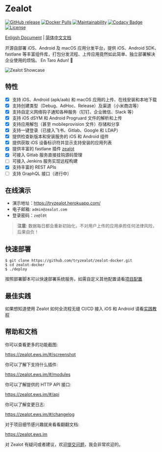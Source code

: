 # Zealot

[![GitHub release](https://img.shields.io/github/v/release/tryzealot/zealot?include_prereleases)](https://github.com/tryzealot/zealot/blob/develop/CHANGELOG.md)
[![Docker Pulls](https://img.shields.io/docker/pulls/tryzealot/zealot.svg)](https://hub.docker.com/r/tryzealot/zealot/)
[![Maintainability](https://codeclimate.com/github/tryzealot/zealot/badges/gpa.svg)](https://codeclimate.com/github/tryzealot/zealot)
[![Codacy Badge](https://app.codacy.com/project/badge/Grade/5e5c7bbeb1214fa39b11a7414f0d7171)](https://www.codacy.com/gh/tryzealot/zealot)
[![License](https://img.shields.io/github/license/tryzealot/zealot)](LICENSE)

[Enligsh Document](https://zealot.ews.im/#/en/) | [简体中文文档](https://zealot.ews.im)

开源自部署 iOS、Android 及 macOS 应用分发平台，提供 iOS、Android SDK、fastlane 等丰富组件库，打包分发流程、上传应用竟然如此简单、独立部署解决企业使用的烦恼。 En Taro Adun! 🖖

![Zealot Showcase](https://zealot.ews.im/_media/showcase.png)
## 特性

- [x] 支持 iOS、Android (apk/aab) 和 macOS 应用的上传、在线安装和本地下载
- [x] 支持创建类型（Debug、AdHoc、Release）及渠道（小米商店等）
- [x] 支持自定义网络钩子通知各种服务（钉钉、企业微信、Slack 等）
- [x] 支持 iOS dSYM 和 Android Progruard 文件的解析和上传
- [x] 支持应用解包（甚至 mobileprovision 文件）存储和分享
- [x] 支持一键登录（已接入飞书、Gitlab、Google 和 LDAP）
- [x] 提供检查新版本和安装服务的 iOS 和 Android 组件
- [x] 提供获取 iOS 设备标识符并显示支持安装的应用列表
- [x] 提供丰富的 fastlane 插件 [zealot](https://github.com/tryzealot/fastlane-plugin-zealot)
- [x] 可接入 Gitlab 服务直接挂钩源码管理
- [ ] 可接入 Jenkins 服务实现远程构建
- [x] 支持丰富的 REST APIs
- [ ] 支持 GraphQL 接口（进行中）

## 在线演示

- 演示地址：https://tryzealot.herokuapp.com/
- 电子邮箱: `admin@zealot.com`
- 登录密码：`ze@l0t`

> **注意**: 数据每日都会重新初始化，不对用户上传的应用承担任何法律风险，后果自负！

## 快速部署

```
$ git clone https://github.com/tryzealot/zealot-docker.git
$ cd zealot-docker
$ ./deploy
```

按照部署脚本可以快速部署系统服务，如需自定义其他配置请看[项目配置](https://zealot.ews.im/#/configuration)

## 最佳实践

如果想知道使用 Zealot 如何全流程无缝 CI/CD 接入 iOS 和 Android 请看[实践教程](https://zealot.ews.im/#/best_practices)

## 帮助和文档

你可以查看更多的功能截图:

https://zealot.ews.im/#/screenshot

你可以了解下支持什么插件:

https://zealot.ews.im/#/modules

你可以了解提供的 HTTP API 接口:

https://zealot.ews.im/#/api

你可以了解变更日志:

https://zealot.ews.im/#/changelog

对于项目细节感兴趣就来看看翻翻文档:

https://zealot.ews.im

对 Zealot 有疑问或者建议，欢迎[提交问题](https://github.com/tryzealot/zealot/issues/new)，我会非常欢迎的。